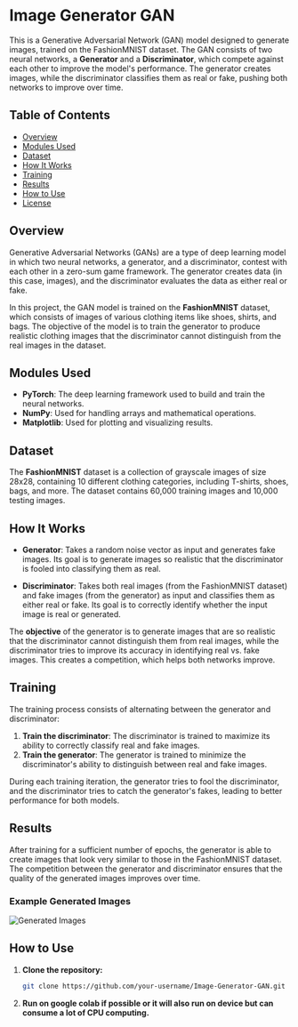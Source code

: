 # Image Generator GAN

This is a Generative Adversarial Network (GAN) model designed to generate images, trained on the FashionMNIST dataset. The GAN consists of two neural networks, a **Generator** and a **Discriminator**, which compete against each other to improve the model's performance. The generator creates images, while the discriminator classifies them as real or fake, pushing both networks to improve over time.

## Table of Contents
- [Overview](#overview)
- [Modules Used](#modules-used)
- [Dataset](#dataset)
- [How It Works](#how-it-works)
- [Training](#training)
- [Results](#results)
- [How to Use](#how-to-use)
- [License](#license)

## Overview
Generative Adversarial Networks (GANs) are a type of deep learning model in which two neural networks, a generator, and a discriminator, contest with each other in a zero-sum game framework. The generator creates data (in this case, images), and the discriminator evaluates the data as either real or fake.

In this project, the GAN model is trained on the **FashionMNIST** dataset, which consists of images of various clothing items like shoes, shirts, and bags. The objective of the model is to train the generator to produce realistic clothing images that the discriminator cannot distinguish from the real images in the dataset.

## Modules Used
- **PyTorch**: The deep learning framework used to build and train the neural networks.
- **NumPy**: Used for handling arrays and mathematical operations.
- **Matplotlib**: Used for plotting and visualizing results.

## Dataset
The **FashionMNIST** dataset is a collection of grayscale images of size 28x28, containing 10 different clothing categories, including T-shirts, shoes, bags, and more. The dataset contains 60,000 training images and 10,000 testing images.

## How It Works

- **Generator**: Takes a random noise vector as input and generates fake images. Its goal is to generate images so realistic that the discriminator is fooled into classifying them as real.
  
- **Discriminator**: Takes both real images (from the FashionMNIST dataset) and fake images (from the generator) as input and classifies them as either real or fake. Its goal is to correctly identify whether the input image is real or generated.

The **objective** of the generator is to generate images that are so realistic that the discriminator cannot distinguish them from real images, while the discriminator tries to improve its accuracy in identifying real vs. fake images. This creates a competition, which helps both networks improve.

## Training

The training process consists of alternating between the generator and discriminator:
1. **Train the discriminator**: The discriminator is trained to maximize its ability to correctly classify real and fake images.
2. **Train the generator**: The generator is trained to minimize the discriminator's ability to distinguish between real and fake images.

During each training iteration, the generator tries to fool the discriminator, and the discriminator tries to catch the generator's fakes, leading to better performance for both models.

## Results

After training for a sufficient number of epochs, the generator is able to create images that look very similar to those in the FashionMNIST dataset. The competition between the generator and discriminator ensures that the quality of the generated images improves over time.

### Example Generated Images
![Generated Images](path_to_generated_images.png)

## How to Use

1. **Clone the repository:**

   ```bash
   git clone https://github.com/your-username/Image-Generator-GAN.git
   ```
2. **Run on google colab if possible or it will also run on device but can consume a lot of CPU computing.**
